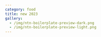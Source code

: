 ```yaml
---
category: food
title: new 2023
gallery:
  - /img/ntn-boilerplate-preview-dark.png
  - /img/ntn-boilerplate-preview-light.png
---
```

![]()